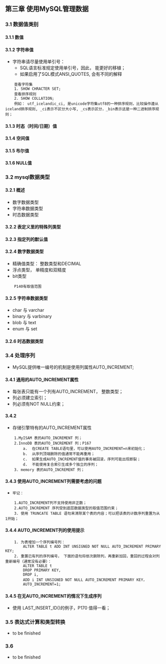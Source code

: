 ## 第三章  使用MySQL管理数据
### 3.1 数据值类别

#### 3.1.1 数值
#### 3.1.2 字符串值
- 字符串请尽量使用单引号：
    - SQL语言标准规定使用单引号，因此， 能更好的移植；
    - 如果启用了SQL模式ANSI_QUOTES, 会有不同的解释
~~~
    查看字符集
    1. SHOW CHRACTER SET;
    查看排序规则
    2. SHOW COLLATION;
    例如： utf_icelandic_ci, 是unicode字符集utf8的一种排序规则，比较操作遵从iceland排序规则, _ci表示不区分大小写, _cs表示区分，_bin表示这是一种二进制排序规则；
~~~

#### 3.1.3 时态（时间/日期）值

#### 3.1.4 空间值

#### 3.1.5 布尔值

#### 3.1.6 NULL值

### 3.2 mysql数据类型

#### 3.2.1 概述
- 数字数据类型
- 字符串数据类型
- 时态数据类型

#### 3.2.2 表定义里的特殊列类型

#### 3.2.3 指定列的默认值

#### 3.2.4 数字数据类型
- 精确值类型： 整数类型和DECIMAL
- 浮点类型， 单精度和双精度
- bit类型
~~~
    P140有取值范围
~~~

#### 3.2.5 字符串数据类型
- char 与 varchar
- binary 与 varbinary
- blob 与 text
- enum 与 set


#### 3.2.6 时态数据类型



### 3.4 处理序列
- MySQL提供唯一编号的机制是使用列属性AUTO_INCREMENT;

#### 3.4.1 通用的AUTO_INCREMENT属性
- 每张表只能有一个列有AUTO_INCREMENT， 整数类型；
- 列必须建立索引；
- 列必须有NOT NULL约束；

#### 3.4.2 
- 存储引擎特有的AUTO_INCREMENT属性
~~~
    1.MyISAM 表的AUTO_INCREMENT 列；
    2.InnoDB 表的AUTO_INCREMENT 列；P167
        a.  在CREATE TABLE语句里，可以使用AUTO_INCREMENT=n来初始化；
        b.  从序列顶端删除的值通常不能再重用；
        c.  如果生成AUTO_INCREMENT值的事务被回滚，序列可能出现断裂；
        d.  不能使用复合索引生成多个独立的序列；
    3. memory 表的AUTO_INCREMENT 列；
~~~

#### 3.4.3 使用AUTO_INCREMENT列需要考虑的问题
- `牢记：`
~~~
    1.AUTO_INCREMENT列不支持使用非正数；
    2.AUTO_INCREMENT 序列受到底层数据类型的取值范围约束；
    3. 使用 TRUNCATE TABLE 语句来清除某个表的内容；可以把该表的计数序列重置为从1开始；
~~~

#### 3.4.4 AUTO_INCREMENT列的使用提示
~~~
    1. 为表增加一个序列编号列：
        ALTER TABLE t ADD INT UNSIGNED NOT NULL AUTO_INCREMENT PRIMARY KEY;
    2. 重置已有列的序列编号， 下面的语句将依次删除列，再重新加回，重回的过程会对列重新编号（通常没有必要）：
        ALTER TABLE t
        DROP PRIMARY KEY,
        DROP i,
        ADD i INT UNSIGNED NOT NULL AUTO_INCREMENT PRIMARY KEY，
        AUTO_INCREMENT=1;
~~~


#### 3.4.5 在无AUTO_INCREMENT的情况下生成序列
- 使用 LAST_INSERT_ID()的例子，P170 值得一看；

### 3.5 表达式计算和类型转换
- to be finished

### 3.6 
- to be finished

